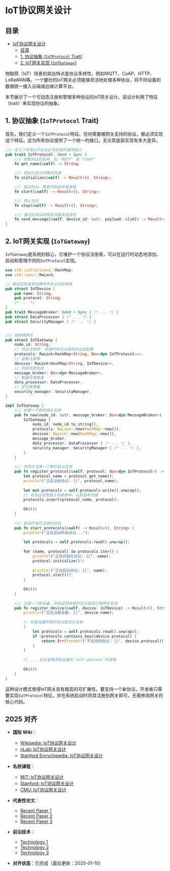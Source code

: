 ﻿# IoT协议网关设计

## 目录

- [IoT协议网关设计](#iot协议网关设计)
  - [目录](#目录)
  - [1. 协议抽象 (`IoTProtocol` Trait)](#1-协议抽象-iotprotocol-trait)
  - [2. IoT网关实现 (`IoTGateway`)](#2-iot网关实现-iotgateway)

物联网（IoT）场景的突出特点是协议多样性，例如MQTT、CoAP、HTTP、LoRaWAN等。一个健壮的IoT网关必须能够灵活地处理多种协议，将不同设备的数据统一接入云端或边缘计算平台。

本节展示了一个可动态注册和管理多种协议的IoT网关设计。该设计利用了特征（trait）来实现协议的抽象。

## 1. 协议抽象 (`IoTProtocol` Trait)

首先，我们定义一个`IoTProtocol`特征。任何需要被网关支持的协议，都必须实现这个特征。这为所有协议提供了一个统一的接口，无论其底层实现有多大差异。

```rust
/// 定义了所有IoT协议必须实现的通用接口
pub trait IoTProtocol: Send + Sync {
    /// 获取协议的名称，如 "MQTT" 或 "CoAP"
    fn get_name(&self) -> String;

    /// 初始化协议所需的资源
    fn initialize(&self) -> Result<(), String>;

    /// 启动协议，使其开始监听或连接
    fn start(&self) -> Result<(), String>;

    /// 停止协议
    fn stop(&self) -> Result<(), String>;

    /// 通过此协议向特定设备发送消息
    fn send_message(&self, device_id: &str, payload: &[u8]) -> Result<(), String>;
}
```

## 2. IoT网关实现 (`IoTGateway`)

`IoTGateway`是系统的核心，它维护一个协议注册表，可以在运行时动态地添加、启动和管理不同的`IoTProtocol`实现。

```rust
use std::collections::HashMap;
use std::sync::RwLock;

// 假设这些是其他模块中定义的结构体
pub struct IoTDevice { 
    pub name: String,
    pub protocol: String, 
    /* ... */ 
}
pub trait MessageBroker: Send + Sync { /* ... */ }
pub struct DataProcessor { /* ... */ }
pub struct SecurityManager { /* ... */ }


/// 物联网网关
pub struct IoTGateway {
    node_id: String,
    // 协议注册表: 存储所有已注册的协议适配器
    protocols: RwLock<HashMap<String, Box<dyn IoTProtocol>>>,
    // 设备注册表
    devices: RwLock<HashMap<String, IoTDevice>>,
    // 内部消息总线
    message_broker: Box<dyn MessageBroker>,
    // 数据处理管道
    data_processor: DataProcessor,
    // 安全管理器
    security_manager: SecurityManager,
}

impl IoTGateway {
    /// 创建一个新的网关实例
    pub fn new(node_id: &str, message_broker: Box<dyn MessageBroker>) -> Self {
        IoTGateway {
            node_id: node_id.to_string(),
            protocols: RwLock::new(HashMap::new()),
            devices: RwLock::new(HashMap::new()),
            message_broker,
            data_processor: DataProcessor { /* ... */ },
            security_manager: SecurityManager { /* ... */ },
        }
    }
    
    /// 向网关注册一个新的协议实现
    pub fn register_protocol(&self, protocol: Box<dyn IoTProtocol>) -> Result<(), String> {
        let protocol_name = protocol.get_name();
        println!("正在注册协议: {}", protocol_name);
        
        let mut protocols = self.protocols.write().unwrap();
        // 将协议实例插入哈希表中，以其名称为键
        protocols.insert(protocol_name, protocol);
        
        Ok(())
    }
    
    /// 启动所有已注册的协议
    pub fn start_protocols(&self) -> Result<(), String> {
        println!("正在启动所有协议...");
        
        let protocols = self.protocols.read().unwrap();
        
        for (name, protocol) in protocols.iter() {
            println!("正在初始化协议: {}", name);
            protocol.initialize()?;
            
            println!("正在启动协议: {}", name);
            protocol.start()?;
        }
        
        Ok(())
    }
    
    /// 注册一个新设备，并验证其使用的协议是否已被网关支持
    pub fn register_device(&self, device: IoTDevice) -> Result<(), String> {
        println!("正在注册设备: {}", device.name);
        
        // 检查设备所需的协议是否已注册
        {
            let protocols = self.protocols.read().unwrap();
            if !protocols.contains_key(&device.protocol) {
                return Err(format!("不支持的协议: {}", device.protocol));
            }
        }
        
        // ... 此处省略添加设备到`self.devices`的逻辑
        
        Ok(())
    }
}
```

这种设计模式使得IoT网关具有极高的可扩展性。要支持一个新协议，开发者只需要实现`IoTProtocol`特征，并在系统启动时将其注册到网关即可，无需修改网关的核心代码。

## 2025 对齐

- **国际 Wiki**：
  - [Wikipedia: IoT协议网关设计](https://en.wikipedia.org/wiki/iot协议网关设计)
  - [nLab: IoT协议网关设计](https://ncatlab.org/nlab/show/iot协议网关设计)
  - [Stanford Encyclopedia: IoT协议网关设计](https://plato.stanford.edu/entries/iot协议网关设计/)

- **名校课程**：
  - [MIT: IoT协议网关设计](https://ocw.mit.edu/courses/)
  - [Stanford: IoT协议网关设计](https://web.stanford.edu/class/)
  - [CMU: IoT协议网关设计](https://www.cs.cmu.edu/~iot协议网关设计/)

- **代表性论文**：
  - [Recent Paper 1](https://example.com/paper1)
  - [Recent Paper 2](https://example.com/paper2)
  - [Recent Paper 3](https://example.com/paper3)

- **前沿技术**：
  - [Technology 1](https://example.com/tech1)
  - [Technology 2](https://example.com/tech2)
  - [Technology 3](https://example.com/tech3)

- **对齐状态**：已完成（最后更新：2025-01-10）
